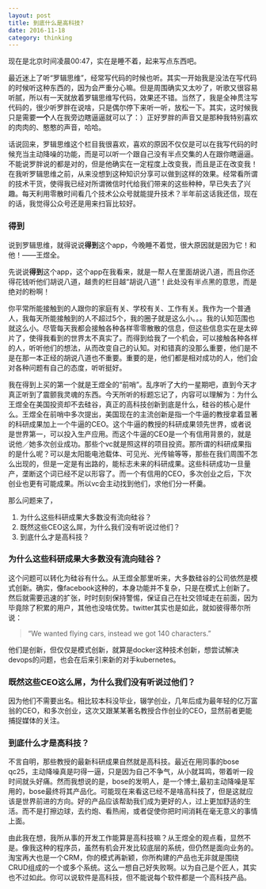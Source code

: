 ```yaml
---
layout: post
title: 到底什么是高科技?
date: 2016-11-18
category: thinking
---
```


现在是北京时间凌晨00:47，实在是睡不着，起来写点东西吧。    

最近迷上了听“罗辑思维”，经常写代码的时候也听。其实一开始我是没法在写代码的时候听这种东西的，因为会严重分心嘛。但是周围确实又太吵了，听歌又很容易听腻，所以有一天就放着罗辑思维写代码，效果还不错。当然了，我是全神贯注写代码的，很少听罗胖在说啥，只是偶尔停下来听一听，放松一下。其实，这时候我只是需要**一个**人在我旁边瞎逼逼就可以了：）正好罗胖的声音又是那种我特别喜欢的肉肉的、憨憨的声音，哈哈。    

话说回来，罗辑思维这个栏目我很喜欢，喜欢的原因不仅仅是可以在我写代码的时候充当主动降噪的功能，而是可以听一个跟自己没有半点交集的人在跟你瞎逼逼。不能说罗胖说的都是对的，但是他确实在一定程度上改变我，而且是正在改变我！在我听罗辑思维之前，从来没想到这种知识分享可以做到这样的效果。经常看所谓的技术干货，使得我已经对所谓微信时代给我们带来的这些种种，早已失去了兴趣。每天利用零散时间看几个技术公众号就能提升技术？半年前这话我还信，现在的话，我觉得公众号还是用来扫盲比较好。   

### 得到

说到罗辑思维，就得说说**得到**这个app，今晚睡不着觉，很大原因就是因为它！和他！——王煜全。   

先说说**得到**这个app，这个app在我看来，就是一帮人在里面胡说八道，而且你还得花钱听他们胡说八道，越贵的栏目越“胡说八道”！此处没有半点黑的意思，而是绝对的粉啊！   

你平常所能接触到的人跟你的家庭有关、学校有关、工作有关。我作为一个普通人，我每天所能接触到的人不超过5个，我的圈子就是这么小。。。我的认知范围也就这么小。尽管每天我都会接触各种各样零零散散的信息，但这些信息实在是太碎片了，使得我看到的世界太不真实了。而得到给我了一个机会，可以接触各种各样的人，听听他们的想法，从而改变自己的认知。对和错真的没那么重要，他们是不是在那一本正经的胡说八道也不重要。重要的是，他们都是相对成功的人，他们会对各种问题有自己的态度，听听挺好。   

我在得到上买的第一个就是王煜全的“前哨”。乱序听了大约一星期吧，直到今天才真正听到了震颤我灵魂的东西。今天所听的标题忘记了，内容可以理解为：为什么王煜全在美国投资却不去硅谷，真正的高科技创新到底是什么，硅谷的核心是什么。王煜全在前哨中多次提出，美国现在的主流创新是指一个牛逼的教授拿着显著的科研成果加上一个牛逼的CEO。这个牛逼的教授的科研成果领先世界，或者说是世界第一，可以投入生产应用。而这个牛逼的CEO是一个有信用背景的，就是说他／她多次创业成功。那些个vc就是照这样的项目投资。那所谓的科研成果指的是什么呢？可以是太阳能电池载体、可见光、光传输等等，那些在我们周围不怎么出现的，但是一定是有出路的，能标志未来的科研成果。这些科研成功一旦量产，垄断这个词已经不足以形容了。而一个有信用的CEO，多次创业之后，下次创业也更有可能成果。所以vc会主动找到他们，求他们分一杯羹。   

那么问题来了，
1. 为什么这些科研成果大多数没有流向硅谷？
2. 既然这些CEO这么屌，为什么我们没有听说过他们？
3. 到底什么才是高科技？

### 为什么这些科研成果大多数没有流向硅谷？

这个问题可以转化为硅谷有什么。从王煜全那里听来，大多数硅谷的公司依然是模式创新。确实，像facebook这种的，本身功能并不复杂，只是在模式上创新了。然后就需要迅速的扩张，时时刻刻保持警惕，保证自己在社交领域走在前面，因为毕竟除了积累的用户，其他也没啥优势。twitter其实也是如此，就如彼得蒂尔所说：   
>“We wanted flying cars, instead we got 140 characters.”

他们是创新，但仅仅是模式创新，就算是docker这种技术创新，想尝试解决devops的问题，也会在后来引来新的对手kubernetes。   

### 既然这些CEO这么屌，为什么我们没有听说过他们？

因为他们不需要出名。相比较本科没毕业，辍学创业，几年后成为最年轻的亿万富翁的CEO，和多次创业，这次又跟某某著名教授合作创业的CEO，显然前者更能捕捉媒体的关注。

### 到底什么才是高科技？

不言自明，那些教授的最新科研成果自然就是高科技。最近在用同事的bose qc25，主动降噪真是叼得一逼，只是因为自己不争气，从小就耳鸣，带着听一段时间就头好痛。然而我想说的是，bose的发明人，是一个博士,最初主动降噪是军用的，bose最终将其产品化。可能现在来看这已经不是啥高科技了，但是这就应该是世界前进的方向。好的产品应该帮助我们成为更好的人，过上更加舒适的生活。而不是打擦边球，去约炮、看热闹，或者促使你把时间消耗在毫无意义的事情上面。   

由此我在想，我所从事的开发工作能算是高科技嘛？从王煜全的观点看，显然不是。像我这种的程序员，虽然有机会开发比较底层的系统，但仍然是面向业务的。淘宝再大也是一个CRM，你的模式再新颖，你所构建的产品也无非就是围绕CRUD组成的一个或多个系统。这么一想自己好失败啊。以为自己是个匠人，其实也不过如此。你可以说软件是高科技，但不能说每个软件都是一个高科技产品。